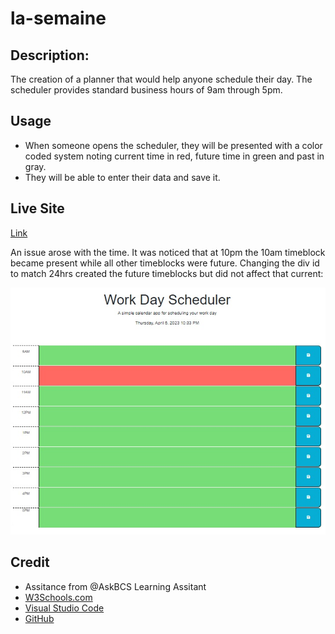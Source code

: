 # la-semaine

## Description:
The creation of a planner that would help anyone schedule their day. The scheduler provides standard business hours of 9am through 5pm. 


## Usage
* When someone opens the scheduler, they will be presented with a color coded system noting current time in red, future time in green and past in gray. 
* They will be able to enter their data and save it.

## Live Site
[Link](https://kkitenge.github.io/la-semaine/)

An issue arose with the time. It was noticed that at 10pm the 10am timeblock became present while all other timeblocks were future. Changing the div id to match 24hrs created the future timeblocks but did not affect that current:

<img src="./assets/Untitled.jpg" alt="time issue">

## Credit
* Assitance from @AskBCS Learning Assitant
* [W3Schools.com](https://www.w3schools.com)
* [Visual Studio Code](https://code.visualstudio.com)
* [GitHub](https://github.com)
